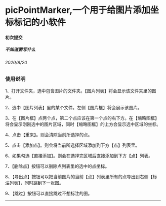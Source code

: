 # picPointMarker,一个用于给图片添加坐标标记的小软件



####  初次提交

#####  不知道要写什么

###### 2020/8/20

### 使用说明

1、打开文件夹，选中包含图片的文件夹。【图片列表】将会显示该文件夹里的图片。

2、选中【图片列表】里的某个文件。左侧【图片框】将会展示该图片。

3、在【图片框】点两个点，第二个点应该在第一个点的右下方。在【缩略图框】将会显示刚刚选中的图片区域，同时【缩略图框】的上方会显示选中区域的坐标。

4、点击【重来】。则会清除当前所选择的点。

5、点击【添加点】。则会将当前所选择区域添加到下方【点】列表里。

6、如果勾选【直接添加】。则会在选择完区域后直接添加到下方【点】列表。

7、【删除点】按钮可以删除点列表里的选中的点坐标。

8、【导出点】按钮可以把当前图片的当前【点】列表里所有的点导出到右侧【标注列表】，同时跳到下一张图。

9、【跳过】按钮可以直接跳过不想标注的图。





------

